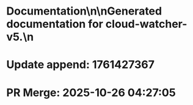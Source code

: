 # Documentation\n\nGenerated documentation for cloud-watcher-v5.\n

# Update append: 1761427367

# PR Merge: 2025-10-26 04:27:05
